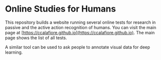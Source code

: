 # Online Studies for Humans

This repository builds a website running several online tests for research in passive and the active action recognition of humans. You can visit the main page at [https://ccalafiore.github.io](https://ccalafiore.github.io). The main page shows the list of all tests.

A similar tool can be used to ask people to annotate visual data for deep learning.
